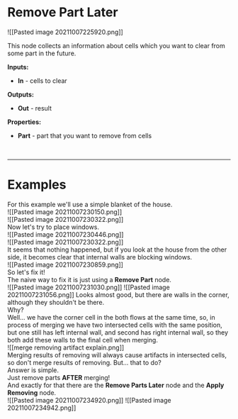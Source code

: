 # **Remove Part Later**

![[Pasted image 20211007225920.png]] 

This node collects an information about cells which you want to clear from some part in the future.  

**Inputs:**

- **In** - cells to clear

**Outputs:**

- **Out** - result

**Properties:**

- **Part** - part that you want to remove from cells

<br />

--------

# Examples
For this example we'll use a simple blanket of the house.  
![[Pasted image 20211007230150.png]]  
![[Pasted image 20211007230322.png]]  
Now let's try to place windows.  
![[Pasted image 20211007230446.png]]  
![[Pasted image 20211007230322.png]]  
It seems that nothing happened, but if you look at the house from the other side, it becomes clear that internal walls are blocking windows.  
![[Pasted image 20211007230859.png]]  
So let's fix it!  
The naive way to fix it is just using a **Remove Part** node.   
![[Pasted image 20211007231030.png]]
![[Pasted image 20211007231056.png]]
Looks almost good, but there are walls in the corner, although they shouldn't be there.  
Why?  
Well... we have the corner cell in the both flows at the same time, so, in process of merging we have two intersected cells with the same position, but one still has left internal wall, and second has right internal wall, so they both add these walls to the final cell when merging.  
![[merge removing artifact explain.png]]  
Merging results of removing will always cause artifacts in intersected cells, so don't merge results of removing. 
But... that to do?  
Answer is simple.  
Just remove parts **AFTER** merging!  
And exactly for that there are the **Remove Parts Later** node and the **Apply Removing** node.  
![[Pasted image 20211007234920.png]]
![[Pasted image 20211007234942.png]]
